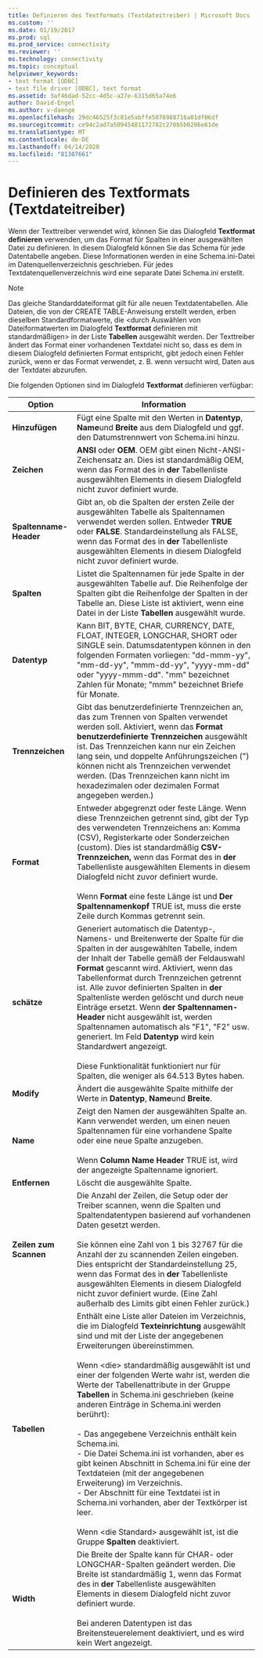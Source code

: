 ```yaml
---
title: Definieren des Textformats (Textdateitreiber) | Microsoft Docs
ms.custom: ''
ms.date: 01/19/2017
ms.prod: sql
ms.prod_service: connectivity
ms.reviewer: ''
ms.technology: connectivity
ms.topic: conceptual
helpviewer_keywords:
- text format [ODBC]
- text file driver [ODBC], text format
ms.assetid: 3af46dad-52cc-4d5c-a27e-6315d65a74e6
author: David-Engel
ms.author: v-daenge
ms.openlocfilehash: 29dc46525f3c81e5abffe5076988716a01df06df
ms.sourcegitcommit: ce94c2ad7a50945481172782c270b5b0206e61de
ms.translationtype: MT
ms.contentlocale: de-DE
ms.lasthandoff: 04/14/2020
ms.locfileid: "81307661"
---
```

# <a name="defining-text-format-text-file-driver"></a>Definieren des Textformats (Textdateitreiber)
Wenn der Texttreiber verwendet wird, können Sie das Dialogfeld **Textformat definieren** verwenden, um das Format für Spalten in einer ausgewählten Datei zu definieren. In diesem Dialogfeld können Sie das Schema für jede Datentabelle angeben. Diese Informationen werden in eine Schema.ini-Datei im Datenquellenverzeichnis geschrieben. Für jedes Textdatenquellenverzeichnis wird eine separate Datei Schema.ini erstellt.  
  
> [!NOTE]  
>  Das gleiche Standarddateiformat gilt für alle neuen Textdatentabellen. Alle Dateien, die von der CREATE TABLE-Anweisung erstellt werden, erben dieselben Standardformatwerte, die \<durch Auswählen von Dateiformatwerten im Dialogfeld **Textformat** definieren mit standardmäßigen> in der Liste **Tabellen** ausgewählt werden. Der Texttreiber ändert das Format einer vorhandenen Textdatei nicht so, dass es dem in diesem Dialogfeld definierten Format entspricht, gibt jedoch einen Fehler zurück, wenn er das Format verwendet, z. B. wenn versucht wird, Daten aus der Textdatei abzurufen.  
  
 Die folgenden Optionen sind im Dialogfeld **Textformat** definieren verfügbar:  
  
|Option|Information|  
|------------|-----------------|  
|**Hinzufügen**|Fügt eine Spalte mit den Werten in **Datentyp**, **Name**und **Breite** aus dem Dialogfeld und ggf. den Datumstrennwert von Schema.ini hinzu.|  
|**Zeichen**|**ANSI** oder **OEM**. OEM gibt einen Nicht-ANSI-Zeichensatz an. Dies ist standardmäßig OEM, wenn das Format des in **der** Tabellenliste ausgewählten Elements in diesem Dialogfeld nicht zuvor definiert wurde.|  
|**Spaltenname-Header**|Gibt an, ob die Spalten der ersten Zeile der ausgewählten Tabelle als Spaltennamen verwendet werden sollen. Entweder **TRUE** oder **FALSE**. Standardeinstellung als FALSE, wenn das Format des in **der** Tabellenliste ausgewählten Elements in diesem Dialogfeld nicht zuvor definiert wurde.|  
|**Spalten**|Listet die Spaltennamen für jede Spalte in der ausgewählten Tabelle auf. Die Reihenfolge der Spalten gibt die Reihenfolge der Spalten in der Tabelle an. Diese Liste ist aktiviert, wenn eine Datei in der Liste **Tabellen** ausgewählt wurde.|  
|**Datentyp**|Kann BIT, BYTE, CHAR, CURRENCY, DATE, FLOAT, INTEGER, LONGCHAR, SHORT oder SINGLE sein. Datumsdatentypen können in den folgenden Formaten vorliegen: "dd-mmm-yy", "mm-dd-yy", "mmm-dd-yy", "yyyy-mm-dd" oder "yyyy-mmm-dd". "mm" bezeichnet Zahlen für Monate; "mmm" bezeichnet Briefe für Monate.|  
|**Trennzeichen**|Gibt das benutzerdefinierte Trennzeichen an, das zum Trennen von Spalten verwendet werden soll. Aktiviert, wenn das **Format benutzerdefinierte Trennzeichen** ausgewählt ist. Das Trennzeichen kann nur ein Zeichen lang sein, und doppelte Anführungszeichen (") können nicht als Trennzeichen verwendet werden. (Das Trennzeichen kann nicht im hexadezimalen oder dezimalen Format angegeben werden.)|  
|**Format**|Entweder abgegrenzt oder feste Länge. Wenn diese Trennzeichen getrennt sind, gibt der Typ des verwendeten Trennzeichens an: Komma (CSV), Registerkarte oder Sonderzeichen (custom). Dies ist standardmäßig **CSV-Trennzeichen,** wenn das Format des in **der** Tabellenliste ausgewählten Elements in diesem Dialogfeld nicht zuvor definiert wurde.<br /><br /> Wenn **Format** eine feste Länge ist und **Der Spaltennamenkopf** TRUE ist, muss die erste Zeile durch Kommas getrennt sein.|  
|**schätze**|Generiert automatisch die Datentyp-, Namens- und Breitenwerte der Spalte für die Spalten in der ausgewählten Tabelle, indem der Inhalt der Tabelle gemäß der Feldauswahl **Format** gescannt wird. Aktiviert, wenn das Tabellenformat durch Trennzeichen getrennt ist. Alle zuvor definierten Spalten in **der** Spaltenliste werden gelöscht und durch neue Einträge ersetzt. Wenn **der Spaltennamen-Header** nicht ausgewählt ist, werden Spaltennamen automatisch als "F1", "F2" usw. generiert. Im Feld **Datentyp** wird kein Standardwert angezeigt.<br /><br /> Diese Funktionalität funktioniert nur für Spalten, die weniger als 64.513 Bytes haben.|  
|**Modify**|Ändert die ausgewählte Spalte mithilfe der Werte in **Datentyp**, **Name**und **Breite**.|  
|**Name**|Zeigt den Namen der ausgewählten Spalte an. Kann verwendet werden, um einen neuen Spaltennamen für eine vorhandene Spalte oder eine neue Spalte anzugeben.<br /><br /> Wenn **Column Name Header** TRUE ist, wird der angezeigte Spaltenname ignoriert.|  
|**Entfernen**|Löscht die ausgewählte Spalte.|  
|**Zeilen zum Scannen**|Die Anzahl der Zeilen, die Setup oder der Treiber scannen, wenn die Spalten und Spaltendatentypen basierend auf vorhandenen Daten gesetzt werden.<br /><br /> Sie können eine Zahl von 1 bis 32767 für die Anzahl der zu scannenden Zeilen eingeben. Dies entspricht der Standardeinstellung 25, wenn das Format des in **der** Tabellenliste ausgewählten Elements in diesem Dialogfeld nicht zuvor definiert wurde. (Eine Zahl außerhalb des Limits gibt einen Fehler zurück.)|  
|**Tabellen**|Enthält eine Liste aller Dateien im Verzeichnis, die im Dialogfeld **Texteinrichtung** ausgewählt sind und mit der Liste der angegebenen Erweiterungen übereinstimmen.<br /><br /> Wenn \<die> standardmäßig ausgewählt ist und einer der folgenden Werte wahr ist, werden die Werte der Tabellenattribute in der Gruppe **Tabellen** in Schema.ini geschrieben (keine anderen Einträge in Schema.ini werden berührt):<br /><br /> - Das angegebene Verzeichnis enthält kein Schema.ini.<br />- Die Datei Schema.ini ist vorhanden, aber es gibt keinen Abschnitt in Schema.ini für eine der Textdateien (mit der angegebenen Erweiterung) im Verzeichnis.<br />- Der Abschnitt für eine Textdatei ist in Schema.ini vorhanden, aber der Textkörper ist leer.<br /><br /> Wenn \<die Standard> ausgewählt ist, ist die Gruppe **Spalten** deaktiviert.|  
|**Width**|Die Breite der Spalte kann für CHAR- oder LONGCHAR-Spalten geändert werden. Die Breite ist standardmäßig 1, wenn das Format des in **der** Tabellenliste ausgewählten Elements in diesem Dialogfeld nicht zuvor definiert wurde.<br /><br /> Bei anderen Datentypen ist das Breitensteuerelement deaktiviert, und es wird kein Wert angezeigt.|
